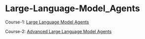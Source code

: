 # Large-Language-Model_Agents

Course-1: [Large Language Model Agents ](https://rdi.berkeley.edu/llm-agents/f24)

Course-2: [Advanced Large Language Model Agents](https://llmagents-learning.org/sp25)